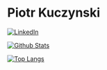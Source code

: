 # Piotr Kuczynski

[![LinkedIn](https://img.shields.io/badge/-LinkedIn-5c5c5c?&logo=Linkedin&?logoColor=white&link=https://www.linkedin.com/in/rifkifauzi/)](https://www.linkedin.com/in/rifkifauzi/)

[![Github Stats](https://github-readme-stats.vercel.app/api?username=kubido&theme=radical&count_private=true&show_icons=true)](https://github.com/anuraghazra/github-readme-stats)

[![Top Langs](https://github-readme-stats.vercel.app/api/top-langs/?username=kubido&hide=css&theme=radical&langs_count=10)](https://github.com/anuraghazra/github-readme-stats)
